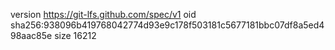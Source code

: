 version https://git-lfs.github.com/spec/v1
oid sha256:938096b419768042774d93e9c178f503181c5677181bbc07df8a5ed498aac85e
size 16212
